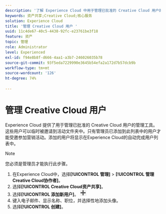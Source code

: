 ```yaml
---
description: '了解 Experience Cloud 中用于管理已批准的 Creative Cloud 用户的管理工具。 '
keywords: 资产共享;Creative Cloud;核心服务
solution: Experience Cloud
title: '管理 Creative Cloud 用户 '
uuid: 11c4de67-40c5-4438-92fc-e23761be3f18
feature: 资产
topic: 管理
role: Administrator
level: Experienced
exl-id: f94e8b8f-d666-4aa1-a3b7-246026035b78
source-git-commit: 93f5eda7229990e3645b54efa2a172d7b57dcb9b
workflow-type: tm+mt
source-wordcount: '126'
ht-degree: 74%

---
```


# 管理 Creative Cloud 用户

Experience Cloud 提供了用于管理已批准的 Creative Cloud 用户的管理工具。这些用户可以临时被邀请到活动文件夹中。只有管理员已添加到此列表中的用户才能受邀参加营销活动。添加的用户将显示在Experience Cloud的自动完成用户列表中。

>[!NOTE]
>
>您必须是管理员才能执行此步骤。

1. 在Experience Cloud中，选择&#x200B;**[!UICONTROL 管理]** > **[!UICONTROL 管理Creative Cloud协作者]**。
1. 选择&#x200B;**[!UICONTROL Creative Cloud资产共享]**。
1. 选择&#x200B;**[!UICONTROL 添加新用户]**。 ![](assets/mac_add_icon.png)
1. 键入电子邮件、显示名称、职位，并选择性地添加头像。
1. 选择&#x200B;**[!UICONTROL 创建]**。

